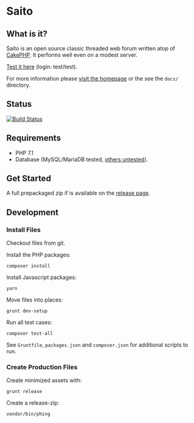 # Saito

## What is it?

Saito is an open source classic threaded web forum written atop of [CakePHP][cake]. It performs well even on a modest server.

[Test it here][SaitoSupport] (login: test/test).

For more information please [visit the homepage][SaitoHomepage] or the see the `docs/` directory.

## Status

[![Build Status](https://secure.travis-ci.org/Schlaefer/Saito.png?branch=master)](http://travis-ci.org/Schlaefer/Saito)

[cake]: http://cakephp.org/
[SaitoHomepage]: http://saito.siezi.com/
[SaitoSupport]: http://saitotest.bplaced.net/saito/

## Requirements

- PHP 7.1
- Database (MySQL/MariaDB tested, [others untested](https://book.cakephp.org/3.0/en/orm/database-basics.html#supported-databases)).

## Get Started

A full prepackaged zip if is available on the [release page](https://github.com/Schlaefer/Saito/releases).

## Development

### Install Files

Checkout files from git.

Install the PHP packages:

```shell
composer install
```

Install Javascript packages:

```shell
yarn
```

Move files into places:

```shell
grunt dev-setup
```

Run all test cases:

```shell
composer test-all
```

See `Gruntfile`, `packages.json` and `composer.json` for additional scripts to run.

### Create Production Files

Create minimized assets with:

```shell
grunt release
```

Create a release-zip:

```shell
vendor/bin/phing
```
